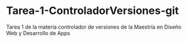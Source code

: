 # Tarea-1-ControladorVersiones-git
Tarea 1 de la materia controlador de versiones de la Maestría en Diseño Web y Desarrollo de Apps
